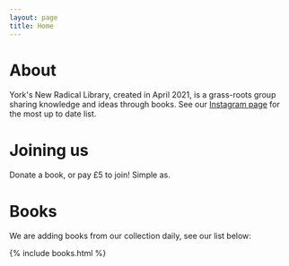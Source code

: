 ```yaml
---
layout: page
title: Home
---
```


# About

York's New Radical Library, created in April 2021, is a grass-roots group
sharing knowledge and ideas through books. See our [Instagram page][insta]
for the most up to date list.

# Joining us

Donate a book, or pay £5 to join! Simple as.

# Books

We are adding books from our collection daily, see our list below:

{% include books.html %}

[insta]: https://instagram.com/{{site.instagram}}
